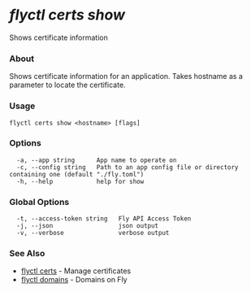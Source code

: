 # _flyctl certs show_

Shows certificate information

### About

Shows certificate information for an application. 
Takes hostname as a parameter to locate the certificate.

### Usage
```
flyctl certs show <hostname> [flags]
```

### Options

```
  -a, --app string      App name to operate on
  -c, --config string   Path to an app config file or directory containing one (default "./fly.toml")
  -h, --help            help for show
```

### Global Options

```
  -t, --access-token string   Fly API Access Token
  -j, --json                  json output
  -v, --verbose               verbose output
```

### See Also

* [flyctl certs](/docs/flyctl/certs/)	 - Manage certificates
* [flyctl domains](/docs/flyctl/domains/)	 - Domains on Fly

